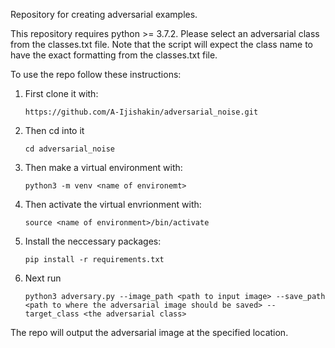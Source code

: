 Repository for creating adversarial examples. 

This repository requires python >= 3.7.2. Please select an adversarial class from the classes.txt file. Note that the script will expect the class name to have the exact formatting from the classes.txt file. 

To use the repo follow these instructions:

1. First clone it with:
    ```
    https://github.com/A-Ijishakin/adversarial_noise.git

    ``` 

2. Then cd into it
   ```
   cd adversarial_noise  
   ```

3. Then make a virtual environment with:
    ```
    python3 -m venv <name of environemt> 
    ```

4. Then activate the virtual envrionment with:
    ```
    source <name of environment>/bin/activate
    ``` 

5. Install the neccessary packages: 
    ```
    pip install -r requirements.txt 
    ``` 


5. Next run
    ```
    python3 adversary.py --image_path <path to input image> --save_path <path to where the adversarial image should be saved> --target_class <the adversarial class>
    ```

The repo will output the adversarial image at the specified location. 

